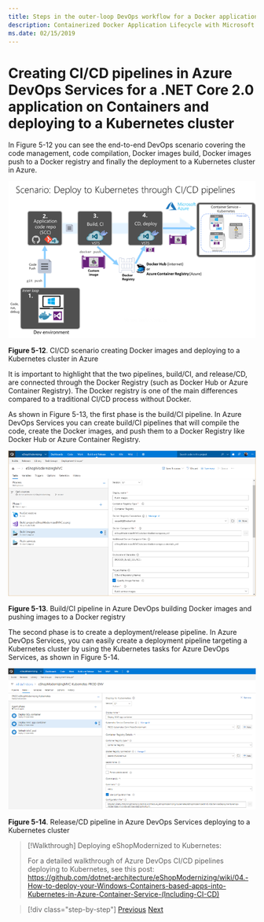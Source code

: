 ```yaml
---
title: Steps in the outer-loop DevOps workflow for a Docker application
description: Containerized Docker Application Lifecycle with Microsoft Platform and Tools
ms.date: 02/15/2019
---
```

# Creating CI/CD pipelines in Azure DevOps Services for a .NET Core 2.0 application on Containers and deploying to a Kubernetes cluster

In Figure 5-12 you can see the end-to-end DevOps scenario covering the code management, code compilation, Docker images build, Docker images push to a Docker registry and finally the deployment to a Kubernetes cluster in Azure.

![Workflow: Starts in development machine. Pushing to a repo begins the build/CI task using a custom image that gets pushed to a Docker registry, and then is used by the CD/deploy task to, finally, pushing to AKS.](media/docker-workflow-ci-cd-aks.png)

**Figure 5-12**. CI/CD scenario creating Docker images and deploying to a Kubernetes cluster in Azure

It is important to highlight that the two pipelines, build/CI, and release/CD, are connected through the Docker Registry (such as Docker Hub or Azure Container Registry). The Docker registry is one of the main differences compared to a traditional CI/CD process without Docker.

As shown in Figure 5-13, the first phase is the build/CI pipeline. In Azure DevOps Services you can create build/CI pipelines that will compile the code, create the Docker images, and push them to a Docker Registry like Docker Hub or Azure Container Registry.

![Browser view of Azure DevOps, Build process task definition.](media/build-ci-pipeline-azure-devops-push-to-docker-registry.png)

**Figure 5-13**. Build/CI pipeline in Azure DevOps building Docker images and pushing images to a Docker registry

The second phase is to create a deployment/release pipeline. In Azure DevOps Services, you can easily create a deployment pipeline targeting a Kubernetes cluster by using the Kubernetes tasks for Azure DevOps Services, as shown in Figure 5-14.

![Browser view of Azure DevOps, deploy to Kubernetes task definition.](media/release-cd-pipeline-azure-devops-deploy-to-kubernetes.png)

**Figure 5-14**. Release/CD pipeline in Azure DevOps Services deploying to a Kubernetes cluster

> [!Walkthrough] Deploying eShopModernized to Kubernetes:
>
> For a detailed walkthrough of Azure DevOps CI/CD pipelines deploying to Kubernetes, see this post: \
><https://github.com/dotnet-architecture/eShopModernizing/wiki/04.-How-to-deploy-your-Windows-Containers-based-apps-into-Kubernetes-in-Azure-Container-Service-(Including-CI-CD)>

>[!div class="step-by-step"]
>[Previous](docker-application-outer-loop-devops-workflow.md)
>[Next](../run-manage-monitor-docker-environments/index.md)
